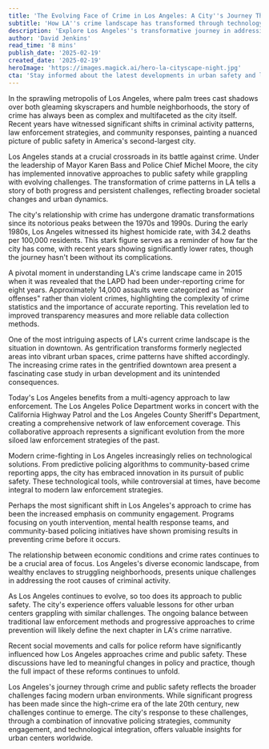 ```yaml
---
title: 'The Evolving Face of Crime in Los Angeles: A City''s Journey Through Safety and Statistics'
subtitle: 'How LA''s crime landscape has transformed through technology, community engagement and modern policing'
description: 'Explore Los Angeles''s transformative journey in addressing crime through innovative law enforcement strategies, community engagement, and technological solutions. This analysis examines how America''s second-largest city has evolved its approach to public safety, from its high-crime past to current challenges and solutions.'
author: 'David Jenkins'
read_time: '8 mins'
publish_date: '2025-02-19'
created_date: '2025-02-19'
heroImage: 'https://images.magick.ai/hero-la-cityscape-night.jpg'
cta: 'Stay informed about the latest developments in urban safety and law enforcement. Follow us on LinkedIn for exclusive insights and analysis on how cities like Los Angeles are shaping the future of public safety.'
---
```


In the sprawling metropolis of Los Angeles, where palm trees cast shadows over both gleaming skyscrapers and humble neighborhoods, the story of crime has always been as complex and multifaceted as the city itself. Recent years have witnessed significant shifts in criminal activity patterns, law enforcement strategies, and community responses, painting a nuanced picture of public safety in America's second-largest city.

Los Angeles stands at a crucial crossroads in its battle against crime. Under the leadership of Mayor Karen Bass and Police Chief Michel Moore, the city has implemented innovative approaches to public safety while grappling with evolving challenges. The transformation of crime patterns in LA tells a story of both progress and persistent challenges, reflecting broader societal changes and urban dynamics.

The city's relationship with crime has undergone dramatic transformations since its notorious peaks between the 1970s and 1990s. During the early 1980s, Los Angeles witnessed its highest homicide rate, with 34.2 deaths per 100,000 residents. This stark figure serves as a reminder of how far the city has come, with recent years showing significantly lower rates, though the journey hasn't been without its complications.

A pivotal moment in understanding LA's crime landscape came in 2015 when it was revealed that the LAPD had been under-reporting crime for eight years. Approximately 14,000 assaults were categorized as "minor offenses" rather than violent crimes, highlighting the complexity of crime statistics and the importance of accurate reporting. This revelation led to improved transparency measures and more reliable data collection methods.

One of the most intriguing aspects of LA's current crime landscape is the situation in downtown. As gentrification transforms formerly neglected areas into vibrant urban spaces, crime patterns have shifted accordingly. The increasing crime rates in the gentrified downtown area present a fascinating case study in urban development and its unintended consequences.

Today's Los Angeles benefits from a multi-agency approach to law enforcement. The Los Angeles Police Department works in concert with the California Highway Patrol and the Los Angeles County Sheriff's Department, creating a comprehensive network of law enforcement coverage. This collaborative approach represents a significant evolution from the more siloed law enforcement strategies of the past.

Modern crime-fighting in Los Angeles increasingly relies on technological solutions. From predictive policing algorithms to community-based crime reporting apps, the city has embraced innovation in its pursuit of public safety. These technological tools, while controversial at times, have become integral to modern law enforcement strategies.

Perhaps the most significant shift in Los Angeles's approach to crime has been the increased emphasis on community engagement. Programs focusing on youth intervention, mental health response teams, and community-based policing initiatives have shown promising results in preventing crime before it occurs.

The relationship between economic conditions and crime rates continues to be a crucial area of focus. Los Angeles's diverse economic landscape, from wealthy enclaves to struggling neighborhoods, presents unique challenges in addressing the root causes of criminal activity.

As Los Angeles continues to evolve, so too does its approach to public safety. The city's experience offers valuable lessons for other urban centers grappling with similar challenges. The ongoing balance between traditional law enforcement methods and progressive approaches to crime prevention will likely define the next chapter in LA's crime narrative.

Recent social movements and calls for police reform have significantly influenced how Los Angeles approaches crime and public safety. These discussions have led to meaningful changes in policy and practice, though the full impact of these reforms continues to unfold.

Los Angeles's journey through crime and public safety reflects the broader challenges facing modern urban environments. While significant progress has been made since the high-crime era of the late 20th century, new challenges continue to emerge. The city's response to these challenges, through a combination of innovative policing strategies, community engagement, and technological integration, offers valuable insights for urban centers worldwide.